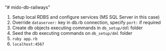"# mido-db-railways" 

1. Setup local RDBS and configure services (MS SQL Server in this case)
2. Override `dataserver:` key in db.rb connection, specify `port:` if required
3. Create db objects executing commands in `db_setup/ddl` folder
4. Seed the db executing commands on `db_setup/dml` folder
5. `ruby app.rb`
6. `localhost:4567`